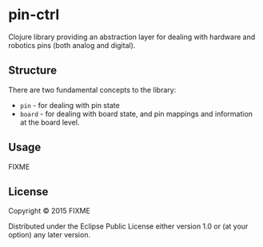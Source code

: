 # pin-ctrl

Clojure library providing an abstraction layer for dealing with hardware and robotics pins (both analog and digital).

## Structure

There are two fundamental concepts to the library:

* `pin` - for dealing with pin state
* `board` - for dealing with board state, and pin mappings and information at the board level.

## Usage

FIXME

## License

Copyright © 2015 FIXME

Distributed under the Eclipse Public License either version 1.0 or (at
your option) any later version.
